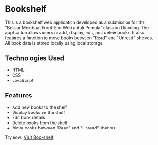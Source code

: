 # Bookshelf
This is a bookshelf web application developed as a submission for the "Belajar Membuat Front-End Web untuk Pemula" class on Dicoding. The application allows users to add, display, edit, and delete books. It also features a function to move books between "Read" and "Unread" shelves. All book data is stored locally using local storage.

## Technologies Used
- HTML
- CSS
- JavaScript
## Features
- Add new books to the shelf
- Display books on the shelf
- Edit book details
- Delete books from the shelf
- Move books between "Read" and "Unread" shelves

Try now: <a href="https://riyansetiyadi.github.io/bookshelf_apps/" target="_blank">Visit Bookshelf</a>

